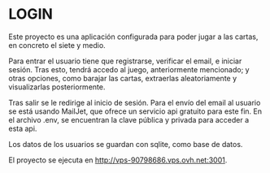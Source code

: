 # LOGIN
Este proyecto es una aplicación configurada para poder jugar a las cartas, en concreto el siete y medio.

Para entrar el usuario tiene que registrarse, verificar el email, e iniciar sesión. 
Tras esto, tendrá accedo al juego, anteriormente mencionado; y otras opciones, como barajar las cartas, 
extraerlas aleatoriamente y visualizarlas posteriormente. 

Tras salir se le redirige al inicio de sesión. Para el envío del email al usuario se está usando MailJet, que ofrece un servicio
api gratuito para este fin. En el archivo .env, se encuentran la clave pública y privada para acceder a esta api.

Los datos de los usuarios se guardan con sqlite, como base de datos.

El proyecto se ejecuta en http://vps-90798686.vps.ovh.net:3001.
